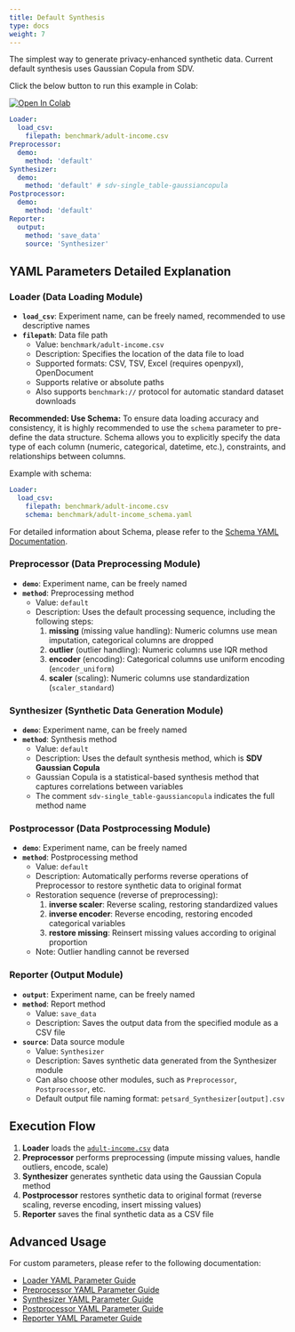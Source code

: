 ```yaml
---
title: Default Synthesis
type: docs
weight: 7
---
```


The simplest way to generate privacy-enhanced synthetic data.
Current default synthesis uses Gaussian Copula from SDV.

Click the below button to run this example in Colab:

[![Open In Colab](https://colab.research.google.com/assets/colab-badge.svg)](https://colab.research.google.com/github/nics-dp/petsard/blob/main/demo/tutorial/default-synthesis.ipynb)

```yaml
Loader:
  load_csv:
    filepath: benchmark/adult-income.csv
Preprocessor:
  demo:
    method: 'default'
Synthesizer:
  demo:
    method: 'default' # sdv-single_table-gaussiancopula
Postprocessor:
  demo:
    method: 'default'
Reporter:
  output:
    method: 'save_data'
    source: 'Synthesizer'
```

## YAML Parameters Detailed Explanation

### Loader (Data Loading Module)

- **`load_csv`**: Experiment name, can be freely named, recommended to use descriptive names
- **`filepath`**: Data file path
  - Value: `benchmark/adult-income.csv`
  - Description: Specifies the location of the data file to load
  - Supported formats: CSV, TSV, Excel (requires openpyxl), OpenDocument
  - Supports relative or absolute paths
  - Also supports `benchmark://` protocol for automatic standard dataset downloads

**Recommended: Use Schema:**
To ensure data loading accuracy and consistency, it is highly recommended to use the `schema` parameter to pre-define the data structure. Schema allows you to explicitly specify the data type of each column (numeric, categorical, datetime, etc.), constraints, and relationships between columns.

Example with schema:
```yaml
Loader:
  load_csv:
    filepath: benchmark/adult-income.csv
    schema: benchmark/adult-income_schema.yaml
```

For detailed information about Schema, please refer to the [Schema YAML Documentation](../../petsard-yaml/loader-yaml/#schema-yaml).

### Preprocessor (Data Preprocessing Module)

- **`demo`**: Experiment name, can be freely named
- **`method`**: Preprocessing method
  - Value: `default`
  - Description: Uses the default processing sequence, including the following steps:
    1. **missing** (missing value handling): Numeric columns use mean imputation, categorical columns are dropped
    2. **outlier** (outlier handling): Numeric columns use IQR method
    3. **encoder** (encoding): Categorical columns use uniform encoding (`encoder_uniform`)
    4. **scaler** (scaling): Numeric columns use standardization (`scaler_standard`)

### Synthesizer (Synthetic Data Generation Module)

- **`demo`**: Experiment name, can be freely named
- **`method`**: Synthesis method
  - Value: `default`
  - Description: Uses the default synthesis method, which is **SDV Gaussian Copula**
  - Gaussian Copula is a statistical-based synthesis method that captures correlations between variables
  - The comment `sdv-single_table-gaussiancopula` indicates the full method name

### Postprocessor (Data Postprocessing Module)

- **`demo`**: Experiment name, can be freely named
- **`method`**: Postprocessing method
  - Value: `default`
  - Description: Automatically performs reverse operations of Preprocessor to restore synthetic data to original format
  - Restoration sequence (reverse of preprocessing):
    1. **inverse scaler**: Reverse scaling, restoring standardized values
    2. **inverse encoder**: Reverse encoding, restoring encoded categorical variables
    3. **restore missing**: Reinsert missing values according to original proportion
  - Note: Outlier handling cannot be reversed

### Reporter (Output Module)

- **`output`**: Experiment name, can be freely named
- **`method`**: Report method
  - Value: `save_data`
  - Description: Saves the output data from the specified module as a CSV file
- **`source`**: Data source module
  - Value: `Synthesizer`
  - Description: Saves synthetic data generated from the Synthesizer module
  - Can also choose other modules, such as `Preprocessor`, `Postprocessor`, etc.
  - Default output file naming format: `petsard_Synthesizer[output].csv`

## Execution Flow

1. **Loader** loads the [`adult-income.csv`](benchmark/adult-income.csv) data
2. **Preprocessor** performs preprocessing (impute missing values, handle outliers, encode, scale)
3. **Synthesizer** generates synthetic data using the Gaussian Copula method
4. **Postprocessor** restores synthetic data to original format (reverse scaling, reverse encoding, insert missing values)
5. **Reporter** saves the final synthetic data as a CSV file

## Advanced Usage

For custom parameters, please refer to the following documentation:

- [Loader YAML Parameter Guide](../../petsard-yaml/loader-yaml/)
- [Preprocessor YAML Parameter Guide](../../petsard-yaml/preprocessor-yaml/)
- [Synthesizer YAML Parameter Guide](../../petsard-yaml/synthesizer-yaml/)
- [Postprocessor YAML Parameter Guide](../../petsard-yaml/postprocessor-yaml/)
- [Reporter YAML Parameter Guide](../../petsard-yaml/reporter-yaml/)